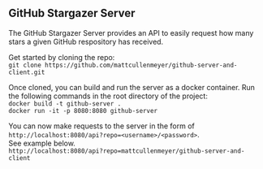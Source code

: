 ## GitHub Stargazer Server

The GitHub Stargazer Server provides an API to easily request how many stars a given GitHub respository has received. 

Get started by cloning the repo:  
`git clone https://github.com/mattcullenmeyer/github-server-and-client.git`  

Once cloned, you can build and run the server as a docker container. Run the following commands in the root directory of the project:  
`docker build -t github-server .`  
`docker run -it -p 8080:8080 github-server`

You can now make requests to the server in the form of `http://localhost:8080/api?repo=<username>/<password>`.  
See example below.  
`http://localhost:8080/api?repo=mattcullenmeyer/github-server-and-client`